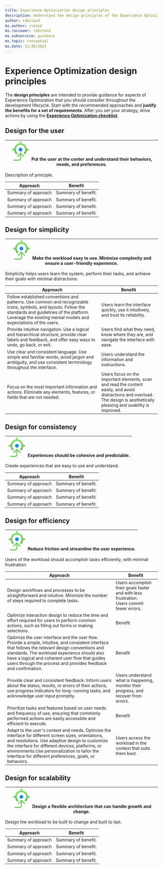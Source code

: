 ```yaml
---
title: Experience Optimization design principles
description: Understand the design principles of the Experience Optimization pillar.
author: robstand
ms.author: rstand
ms.reviewer: robstand
ms.subservice: guidance
ms.topic: conceptual
ms.date: 11/30/2023
---
```


# Experience Optimization design principles 

The **design principles** are intended to provide guidance for aspects of Experience Optimization that you should consider throughout the development lifecycle. Start with the recommended approaches and **justify the benefits for a set of requirements**. After you set your strategy, drive actions by using the [**Experience Optimization checklist**](./checklist.md).

## Design for the user

|![Goal icon](../_images/goal.svg) Put the user at the center and understand their behaviors, needs, and preferences.  |
|--|

Description of principle.

|Approach|Benefit|
|-|-|
|Summary of approach|Summary of benefit.|
|Summary of approach|Summary of benefit.|
|Summary of approach|Summary of benefit.|
|Summary of approach|Summary of benefit.|

## Design for simplicity

|![Goal icon](../_images/goal.svg) Make the workload easy to use. Minimize complexity and ensure a user-friendly experience.|
|--|

Simplicity helps users learn the system, perform their tasks, and achieve their goals with minimal distractions.

|Approach|Benefit|
|-|-|
|Follow established conventions and patterns. Use common and recognizable icons, symbols, and layouts. Follow the standards and guidelines of the platform. Leverage the existing mental models and expectations of the users. | Users learn the interface quickly, use it intuitively, and trust its reliability.|
|Provide intuitive navigation. Use a logical and hierarchical structure, provide clear labels and feedback, and offer easy ways to undo, go back, or exit.|Users find what they need, know where they are, and navigate the interface with ease.|
|Use clear and consistent language. Use simple and familiar words, avoid jargon and ambiguity, and use consistent terminology throughout the interface. |Users understand the information and instructions.|
|Focus on the most important information and actions. Eliminate any elements, features, or fields that are not needed. |Users focus on the important elements, scan and read the content easily, and avoid distractions and overload.<br/>The design is aesthetically pleasing and usability is improved. |

## Design for consistency

|![Goal icon](../_images/goal.svg) Experiences should be cohesive and predictable. |
|--|

Create experiences that are easy to use and understand.

|Approach|Benefit|
|-|-|
|Summary of approach|Summary of benefit.|
|Summary of approach|Summary of benefit.|
|Summary of approach|Summary of benefit.|
|Summary of approach|Summary of benefit.|

## Design for efficiency

|![Goal icon](../_images/goal.svg) Reduce friction and streamline the user experience. |
|--|

Users of the workload should accomplish tasks efficiently, with minimal frustration.

|Approach|Benefit|
|-|-|
|Design workflows and processes to be straightforward and intuitive. Minimize the number of steps required to complete tasks. | Users accomplish their goals faster and with less frustration.<br/>Users commit fewer errors.|
|Optimize interaction design to reduce the time and effort required for users to perform common actions, such as filling out forms or making selections.| Benefit |
|Optimize the user interface and the user flow. Provide a simple, intuitive, and consistent interface that follows the relevant design conventions and standards. The workload experience should also have a logical and coherent user flow that guides users through the process and provides feedback and confirmation.| Benefit |
|Provide clear and consistent feedback. Inform users about the status, results, or errors of their actions, use progress indicators for long-running tasks, and acknowledge user input promptly.|Users understand what is happening, monitor their progress, and recover from errors.| Benefit |
|Prioritize tasks and features based on user needs and frequency of use, ensuring that commonly performed actions are easily accessible and efficient to execute.| Benefit |
|Adapt to the user's context and needs. Optimize the interface for different screen sizes, orientations, and resolutions. Use adaptive design to customize the interface for different devices, platforms, or environments.Use personalization to tailor the interface for different preferences, goals, or behaviors.|Users access the workload in the context that suits them best. |

## Design for scalability

|![Goal icon](../_images/goal.svg) Design a flexible architecture that can handle growth and change. |
|--|

Design the workload to be built to change and built to last.

|Approach|Benefit|
|-|-|
|Summary of approach|Summary of benefit.|
|Summary of approach|Summary of benefit.|
|Summary of approach|Summary of benefit.|
|Summary of approach|Summary of benefit.|